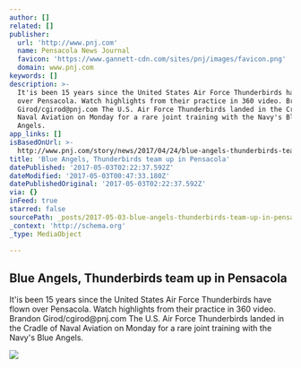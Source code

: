```yaml
---
author: []
related: []
publisher:
  url: 'http://www.pnj.com'
  name: Pensacola News Journal
  favicon: 'https://www.gannett-cdn.com/sites/pnj/images/favicon.png'
  domain: www.pnj.com
keywords: []
description: >-
  It'is been 15 years since the United States Air Force Thunderbirds have flown
  over Pensacola. Watch highlights from their practice in 360 video. Brandon
  Girod/cgirod@pnj.com The U.S. Air Force Thunderbirds landed in the Cradle of
  Naval Aviation on Monday for a rare joint training with the Navy's Blue
  Angels.
app_links: []
isBasedOnUrl: >-
  http://www.pnj.com/story/news/2017/04/24/blue-angels-thunderbirds-team-up-pensacola-week/100837304/
title: 'Blue Angels, Thunderbirds team up in Pensacola'
datePublished: '2017-05-03T02:22:37.592Z'
dateModified: '2017-05-03T00:47:33.180Z'
datePublishedOriginal: '2017-05-03T02:22:37.592Z'
via: {}
inFeed: true
starred: false
sourcePath: _posts/2017-05-03-blue-angels-thunderbirds-team-up-in-pensacola.md
_context: 'http://schema.org'
_type: MediaObject

---
```

<article style=""><h1>Blue Angels, Thunderbirds team up in Pensacola</h1><p>It'is been 15 years since the United States Air Force Thunderbirds have flown over Pensacola. Watch highlights from their practice in 360 video. Brandon Girod/cgirod@pnj.com The U.S. Air Force Thunderbirds landed in the Cradle of Naval Aviation on Monday for a rare joint training with the Navy's Blue Angels.</p><img src="https://www.gannett-cdn.com/-mm-/023d387d309d108c1a6a234e46f807d399a57082/c=0-148-3000-1843&amp;r=x633&amp;c=1200x630/local/-/media/2017/04/24/Pensacola/Pensacola/636286513131587163-Blue-Angels-Thunderbirds.JPG" /></article>